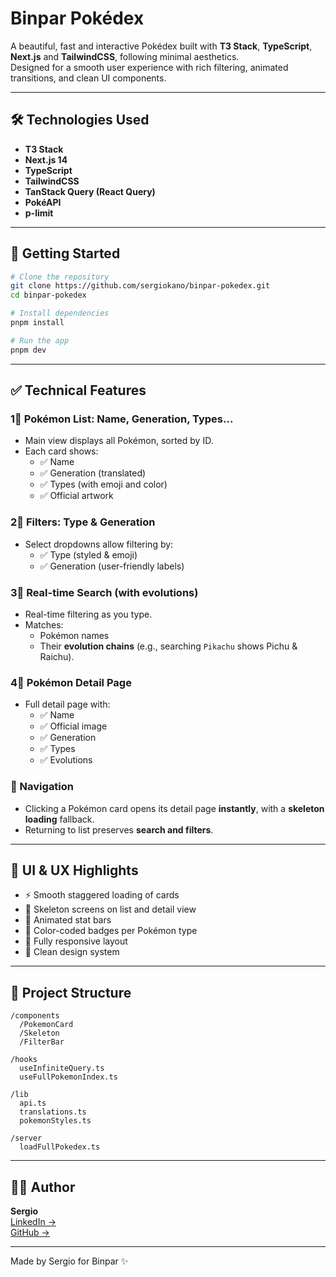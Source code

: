 # Binpar Pokédex

A beautiful, fast and interactive Pokédex built with **T3 Stack**, **TypeScript**, **Next.js** and **TailwindCSS**, following minimal aesthetics.  
Designed for a smooth user experience with rich filtering, animated transitions, and clean UI components.

---

## 🛠️ Technologies Used

- **T3 Stack** 
- **Next.js 14** 
- **TypeScript**
- **TailwindCSS**
- **TanStack Query (React Query)**
- **PokéAPI**
- **p-limit** 

---

## 🚀 Getting Started

```bash
# Clone the repository
git clone https://github.com/sergiokano/binpar-pokedex.git
cd binpar-pokedex

# Install dependencies
pnpm install

# Run the app
pnpm dev
```

---

## ✅ Technical Features

### 1⃣ Pokémon List: Name, Generation, Types...
- Main view displays all Pokémon, sorted by ID.
- Each card shows:
  - ✅ Name
  - ✅ Generation (translated)
  - ✅ Types (with emoji and color)
  - ✅ Official artwork

### 2⃣ Filters: Type & Generation
- Select dropdowns allow filtering by:
  - ✅ Type (styled & emoji)
  - ✅ Generation (user-friendly labels)

### 3⃣ Real-time Search (with evolutions)
- Real-time filtering as you type.
- Matches:
  - Pokémon names
  - Their **evolution chains** (e.g., searching `Pikachu` shows Pichu & Raichu).

### 4⃣ Pokémon Detail Page
- Full detail page with:
  - ✅ Name
  - ✅ Official image
  - ✅ Generation
  - ✅ Types
  - ✅ Evolutions

### 🐽 Navigation
- Clicking a Pokémon card opens its detail page **instantly**, with a **skeleton loading** fallback.
- Returning to list preserves **search and filters**.

---

## 🎨 UI & UX Highlights

- ⚡ Smooth staggered loading of cards
- 🧳 Skeleton screens on list and detail view
- 💅 Animated stat bars
- 🎯 Color-coded badges per Pokémon type
- 📱 Fully responsive layout
- 🎈 Clean design system

---

## 📂 Project Structure

```
/components
  /PokemonCard
  /Skeleton
  /FilterBar

/hooks
  useInfiniteQuery.ts
  useFullPokemonIndex.ts

/lib
  api.ts
  translations.ts
  pokemonStyles.ts

/server
  loadFullPokedex.ts
```

---

## 🧑‍💻 Author

**Sergio**  
[LinkedIn →](https://www.linkedin.com/in/sergiocano-fullstack)  
[GitHub →](https://github.com/sergiokano)

---

Made by Sergio for Binpar ✨

